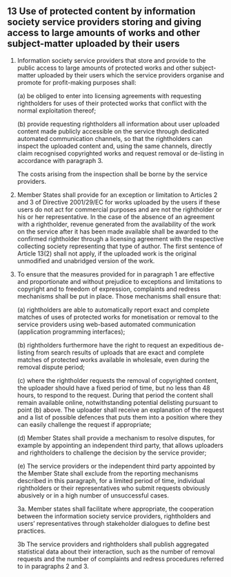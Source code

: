 ## 13 Use of protected content by information society service providers storing and giving access to large amounts of works and other subject-matter uploaded by their users

1. Information society service providers that store and provide to the public access to large amounts of protected works and other subject-matter uploaded by their users which the service providers organise and promote for profit-making purposes shall:

      (a) be obliged to enter into licensing agreements with requesting rightholders for uses of their protected works that conflict with the normal exploitation thereof;

      (b) provide requesting rightholders all information about user uploaded content made publicly accessible on the service through dedicated automated communication channels, so that the rightholders can inspect the uploaded content and, using the same channels, directly claim recognised copyrighted works and request removal or de-listing in accordance with paragraph 3.

      The costs arising from the inspection shall be borne by the service providers.

2. Member States shall provide for an exception or limitation to Articles 2 and 3 of Directive 2001/29/EC for works uploaded by the users if these users do not act for commercial purposes and are not the rightholder or his or her representative. In the case of the absence of an agreement with a rightholder, revenue generated from the availability of the work on the service after it has been made available shall be awarded to the confirmed rightholder through a licensing agreement with the respective collecting society representing that type of author. The first sentence of Article 13(2) shall not apply, if the uploaded work is the original unmodified and unabridged version of the work.

3. To ensure that the measures provided for in paragraph 1 are effective and proportionate and without prejudice to exceptions and limitations to copyright and to freedom of expression, complaints and redress mechanisms shall be put in place. Those mechanisms shall ensure that:

      (a) rightholders are able to automatically report exact and complete matches of uses of protected works for monetisation or removal to the service providers using web-based automated communication (application programming interfaces);

      (b) rightholders furthermore have the right to request an expeditious de-listing from search results of uploads that are exact and complete matches of protected works available in wholesale, even during the removal dispute period;

      (c) where the rightholder requests the removal of copyrighted content, the uploader should have a fixed period of time, but no less than 48 hours, to respond to the request. During that period the content shall remain available online, notwithstanding potential delisting pursuant to point (b) above. The uploader shall receive an explanation of the request and a list of possible defences that puts them into a position where they can easily challenge the request if appropriate;

      (d) Member States shall provide a mechanism to resolve disputes, for example by appointing an independent third party, that allows uploaders and rightholders to challenge the decision by the service provider;

      (e) The service providers or the independent third party appointed by the Member State shall exclude from the reporting mechanisms described in this paragraph, for a limited period of time, individual rightholders or their representatives who submit requests obviously abusively or in a high number of unsuccessful cases.

      3a. Member states shall facilitate where appropriate, the cooperation between the information society service providers, rightholders and users’ representatives through stakeholder dialogues to define best practices.

      3b The service providers and rightholders shall publish aggregated statistical data about their interaction, such as the number of removal requests and the number of complaints and redress procedures referred to in paragraphs 2 and 3.

